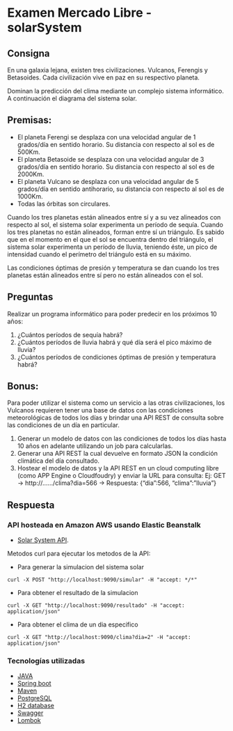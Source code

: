 # Examen Mercado Libre - solarSystem


## Consigna
En una galaxia lejana, existen tres civilizaciones. Vulcanos, Ferengis y Betasoides. Cada civilización vive en paz en su respectivo planeta.

Dominan la predicción del clima mediante un complejo sistema informático. A continuación el diagrama del sistema solar.

## Premisas:

* El planeta Ferengi se desplaza con una velocidad angular de 1 grados/día en sentido horario. Su distancia con respecto al sol es de 500Km.
* El planeta Betasoide se desplaza con una velocidad angular de 3 grados/día en sentido horario. Su distancia con respecto al sol es de 2000Km.
* El planeta Vulcano se desplaza con una velocidad angular de 5 grados/día en sentido anti­horario, su distancia con respecto al sol es de 1000Km.
* Todas las órbitas son circulares.

Cuando los tres planetas están alineados entre sí y a su vez alineados con respecto al sol, el sistema solar experimenta un período de sequía. Cuando los tres planetas no están alineados, forman entre sí un triángulo. Es sabido que en el momento en el que el sol se encuentra dentro del triángulo, el sistema solar experimenta un período de lluvia, teniendo éste, un pico de intensidad cuando el perímetro del triángulo está en su máximo.

Las condiciones óptimas de presión y temperatura se dan cuando los tres planetas están alineados entre sí pero no están alineados con el sol.


## Preguntas
Realizar un programa informático para poder predecir en los próximos 10 años:

1. ¿Cuántos períodos de sequía habrá?
2. ¿Cuántos períodos de lluvia habrá y qué día será el pico máximo de lluvia?
3. ¿Cuántos períodos de condiciones óptimas de presión y temperatura habrá?


## Bonus:
Para poder utilizar el sistema como un servicio a las otras civilizaciones, los Vulcanos requieren tener una base de datos con las condiciones meteorológicas de todos los días y brindar una API REST de consulta sobre las condiciones de un día en particular.

1. Generar un modelo de datos con las condiciones de todos los días hasta 10 años en adelante utilizando un job para calcularlas.
2. Generar una API REST la cual devuelve en formato JSON la condición climática del día consultado.
3. Hostear el modelo de datos y la API REST en un cloud computing libre (como APP Engine o Cloudfoudry) y enviar la URL para consulta: Ej: GET → http://....../clima?dia=566 → Respuesta: {“dia”:566, “clima”:”lluvia”}

## Respuesta

### API hosteada en Amazon AWS usando Elastic Beanstalk

- [Solar System API](http://solarsystem-env.eba-v92vtivz.us-east-2.elasticbeanstalk.com/swagger-ui.html).


Metodos curl para ejecutar los metodos de la API:

* Para generar la simulacion del sistema solar
```
curl -X POST "http://localhost:9090/simular" -H "accept: */*"
```

* Para obtener el resultado de la simulacion
```
curl -X GET "http://localhost:9090/resultado" -H "accept: application/json"
```

* Para obtener el clima de un dia especifico
```
curl -X GET "http://localhost:9090/clima?dia=2" -H "accept: application/json"
```


### Tecnologías utilizadas

* [JAVA](https://www.java.com/)
* [Spring boot](https://spring.io/projects/spring-boot)
* [Maven](https://maven.apache.org/)
* [PostgreSQL](https://www.postgresql.org/)
* [H2 database](https://www.h2database.com/)
* [Swagger](https://swagger.io/)
* [Lombok](https://projectlombok.org/)
